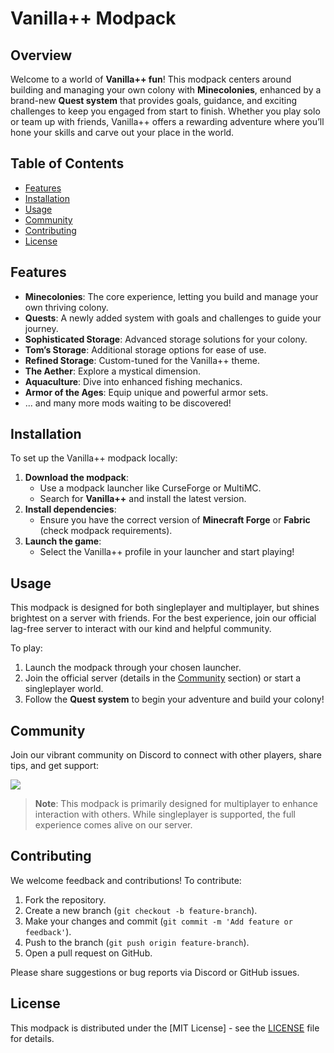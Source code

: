 # Vanilla++ Modpack

## Overview
Welcome to a world of **Vanilla++ fun**! This modpack centers around building and managing your own colony with **Minecolonies**, enhanced by a brand-new **Quest system** that provides goals, guidance, and exciting challenges to keep you engaged from start to finish. Whether you play solo or team up with friends, Vanilla++ offers a rewarding adventure where you’ll hone your skills and carve out your place in the world.

## Table of Contents
- [Features](#features)
- [Installation](#installation)
- [Usage](#usage)
- [Community](#community)
- [Contributing](#contributing)
- [License](#license)

## Features
- **Minecolonies**: The core experience, letting you build and manage your own thriving colony.
- **Quests**: A newly added system with goals and challenges to guide your journey.
- **Sophisticated Storage**: Advanced storage solutions for your colony.
- **Tom’s Storage**: Additional storage options for ease of use.
- **Refined Storage**: Custom-tuned for the Vanilla++ theme.
- **The Aether**: Explore a mystical dimension.
- **Aquaculture**: Dive into enhanced fishing mechanics.
- **Armor of the Ages**: Equip unique and powerful armor sets.
- ... and many more mods waiting to be discovered!

## Installation
To set up the Vanilla++ modpack locally:

1. **Download the modpack**:
   - Use a modpack launcher like CurseForge or MultiMC.
   - Search for **Vanilla++** and install the latest version.
2. **Install dependencies**:
   - Ensure you have the correct version of **Minecraft Forge** or **Fabric** (check modpack requirements).
3. **Launch the game**:
   - Select the Vanilla++ profile in your launcher and start playing!

## Usage
This modpack is designed for both singleplayer and multiplayer, but shines brightest on a server with friends. For the best experience, join our official lag-free server to interact with our kind and helpful community.

To play:
1. Launch the modpack through your chosen launcher.
2. Join the official server (details in the [Community](#community) section) or start a singleplayer world.
3. Follow the **Quest system** to begin your adventure and build your colony!

## Community
Join our vibrant community on Discord to connect with other players, share tips, and get support:

[![][discord-placeholder]][discord-link]

[discord-placeholder]: ./images/discord-logo.png
[discord-link]: https://discord.gg/CzAwrA7Q84

> **Note**: This modpack is primarily designed for multiplayer to enhance interaction with others. While singleplayer is supported, the full experience comes alive on our server.

## Contributing
We welcome feedback and contributions! To contribute:
1. Fork the repository.
2. Create a new branch (`git checkout -b feature-branch`).
3. Make your changes and commit (`git commit -m 'Add feature or feedback'`).
4. Push to the branch (`git push origin feature-branch`).
5. Open a pull request on GitHub.

Please share suggestions or bug reports via Discord or GitHub issues.

## License
This modpack is distributed under the [MIT License] - see the [LICENSE](LICENSE) file for details.
